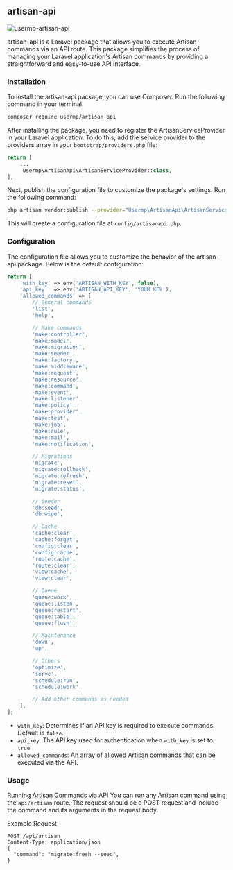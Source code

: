 ## artisan-api

![usermp-artisan-api](https://banners.beyondco.de/Laravel%20Artisan%20Api.png?theme=light&packageManager=composer+require&packageName=usermp%2Fartisan-api&pattern=bankNote&style=style_1&description=A+package+that+allows+you+to+execute+Artisan+commands+via+an+API+route&md=1&showWatermark=0&fontSize=100px&images=https%3A%2F%2Flaravel.com%2Fimg%2Flogomark.min.svg)


artisan-api is a Laravel package that allows you to execute Artisan commands via an API route. This package simplifies the process of managing your Laravel application's Artisan commands by providing a straightforward and easy-to-use API interface.

### Installation
To install the artisan-api package, you can use Composer. Run the following command in your terminal:

```bash
composer require usermp/artisan-api
```

After installing the package, you need to register the ArtisanServiceProvider in your Laravel application. To do this, add the service provider to the providers array in your ```bootstrap/providers.php``` file:

```php
return [
    ...
     Usermp\ArtisanApi\ArtisanServiceProvider::class,
],
```

Next, publish the configuration file to customize the package's settings. Run the following command:

```bash
php artisan vendor:publish --provider="Usermp\ArtisanApi\ArtisanServiceProvider" --tag="artisan-api-config"
```
This will create a configuration file at ```config/artisanapi.php```.

### Configuration
The configuration file allows you to customize the behavior of the artisan-api package. Below is the default configuration:

```php 
return [
    'with_key' => env('ARTISAN_WITH_KEY', false),
    'api_key'  => env('ARTISAN_API_KEY', 'YOUR KEY'),
    'allowed_commands' => [
        // General commands
        'list',
        'help',

        // Make commands
        'make:controller',
        'make:model',
        'make:migration',
        'make:seeder',
        'make:factory',
        'make:middleware',
        'make:request',
        'make:resource',
        'make:command',
        'make:event',
        'make:listener',
        'make:policy',
        'make:provider',
        'make:test',
        'make:job',
        'make:rule',
        'make:mail',
        'make:notification',

        // Migrations
        'migrate',
        'migrate:rollback',
        'migrate:refresh',
        'migrate:reset',
        'migrate:status',

        // Seeder
        'db:seed',
        'db:wipe',

        // Cache
        'cache:clear',
        'cache:forget',
        'config:clear',
        'config:cache',
        'route:cache',
        'route:clear',
        'view:cache',
        'view:clear',

        // Queue
        'queue:work',
        'queue:listen',
        'queue:restart',
        'queue:table',
        'queue:flush',

        // Maintenance
        'down',
        'up',

        // Others
        'optimize',
        'serve',
        'schedule:run',
        'schedule:work',

        // Add other commands as needed
    ],
];
```
- `with_key`: Determines if an API key is required to execute commands. Default is `false`.
- `api_key`: The API key used for authentication when `with_key` is set to `true`
- `allowed_commands`: An array of allowed Artisan commands that can be executed via the API.


### Usage

Running Artisan Commands via API
You can run any Artisan command using the ``` api/artisan ``` route. The request should be a POST request and include the command and its arguments in the request body.

Example Request
```http
POST /api/artisan
Content-Type: application/json
{
  "command": "migrate:fresh --seed",
}
```
